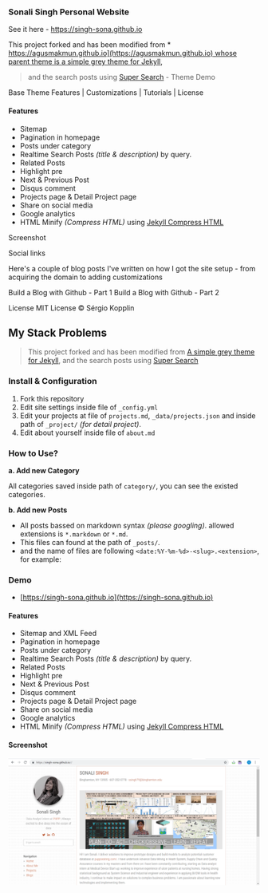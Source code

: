### Sonali Singh Personal Website
See it here - https://singh-sona.github.io

This project forked and has been modified from * [https://agusmakmun.github.io](https://agusmakmun.github.io) whose parent theme is a simple grey theme for Jekyll](https://github.com/liamsymonds/simplygrey-jekyll),
> and the search posts using [Super Search](https://github.com/chinchang/super-search) - Theme Demo

Base Theme Features | Customizations | Tutorials | License

#### Features

* Sitemap
* Pagination in homepage
* Posts under category
* Realtime Search Posts _(title & description)_ by query.
* Related Posts
* Highlight pre
* Next & Previous Post
* Disqus comment
* Projects page & Detail Project page
* Share on social media
* Google analytics
* HTML Minify _(Compress HTML)_ using [Jekyll Compress HTML](https://github.com/penibelst/jekyll-compress-html)

Screenshot


Social links

Here's a couple of blog posts I've written on how I got the site setup - from acquiring the domain to adding customizations

Build a Blog with Github - Part 1
Build a Blog with Github - Part 2

License
MIT License © Sérgio Kopplin
## My Stack Problems

> This project forked and has been modified from [A simple grey theme for Jekyll](https://github.com/liamsymonds/simplygrey-jekyll),
> and the search posts using [Super Search](https://github.com/chinchang/super-search)

### Install & Configuration

1. Fork this repository
2. Edit site settings inside file of `_config.yml`
3. Edit your projects at file of `projects.md`, `_data/projects.json` and inside path of `_project/` _(for detail project)_.
4. Edit about yourself inside file of `about.md`

### How to Use?

**a. Add new Category**

All categories saved inside path of `category/`, you can see the existed categories.

**b. Add new Posts**

* All posts bassed on markdown syntax _(please googling)_. allowed extensions is `*.markdown` or `*.md`.
* This files can found at the path of `_posts/`.
* and the name of files are following `<date:%Y-%m-%d>-<slug>.<extension>`, for example:


### Demo
* [https://singh-sona.github.io](https://singh-sona.github.io)

#### Features

* Sitemap and XML Feed
* Pagination in homepage
* Posts under category
* Realtime Search Posts _(title & description)_ by query.
* Related Posts
* Highlight pre
* Next & Previous Post
* Disqus comment
* Projects page & Detail Project page
* Share on social media
* Google analytics
* HTML Minify _(Compress HTML)_ using [Jekyll Compress HTML](https://github.com/penibelst/jekyll-compress-html)

#### Screenshot

![Screenshot Post Page](site.PNG)


```
